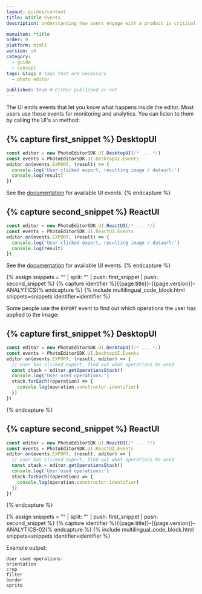 ```yaml
---
layout: guides/content
title: &title Events
description: Understanding how users engage with a product is critical to every business. Learn how to track your user's interactions with the PhotoEditor SDK for HTML5.

menuitem: *title
order: 0
platform: html5
version: v4
category:
  - guide
  - concept
tags: &tags # tags that are necessary
  - photo editor

published: true # Either published or not
---
```


The UI emits events that let you know what happens inside the editor. Most users use these events
for monitoring and analytics. You can listen to them by calling the UI's `on` method:

{% capture first_snippet %}
DesktopUI
---
```js
const editor = new PhotoEditorSDK.UI.DesktopUI(/* ... */)
const events = PhotoEditorSDK.UI.DesktopUI.Events
editor.on(events.EXPORT, (result) => {
  console.log('User clicked export, resulting image / dataurl:')
  console.log(result)
})
```
See the [documentation](https://docs.photoeditorsdk.com/apidocs/html5/v4/PhotoEditorSDK.UI.DesktopUI.html#Events) for available UI events.
{% endcapture %}

{% capture second_snippet %}
ReactUI
---
```js
const editor = new PhotoEditorSDK.UI.ReactUI(/* ... */)
const events = PhotoEditorSDK.UI.ReactUI.Events
editor.on(events.EXPORT, (result) => {
  console.log('User clicked export, resulting image / dataurl:')
  console.log(result)
})
```
See the [documentation](https://docs.photoeditorsdk.com/apidocs/html5/v4/PhotoEditorSDK.UI.ReactUI.html#Events) for available UI events.
{% endcapture %}

{% assign snippets = "" | split: "" | push: first_snippet | push: second_snippet %}
{% capture identifier %}{{page.title}}-{{page.version}}-ANALYTICS{% endcapture %}
{% include multilingual_code_block.html snippets=snippets identifier=identifier %}

Some people use the `EXPORT` event to find out which operations the user has applied to the image:


{% capture first_snippet %}
DesktopUI
---
```js
const editor = new PhotoEditorSDK.UI.DesktopUI(/* ... */)
const events = PhotoEditorSDK.UI.DesktopUI.Events
editor.on(events.EXPORT, (result, editor) => {
  // User has clicked export, find out what operations he used
  const stack = editor.getOperationsStack()
  console.log('User used operations:')
  stack.forEach((operation) => {
    console.log(operation.constructor.identifier)
  })
})
```
{% endcapture %}

{% capture second_snippet %}
ReactUI
---
```js
const editor = new PhotoEditorSDK.UI.ReactUI(/* ... */)
const events = PhotoEditorSDK.UI.ReactUI.Events
editor.on(events.EXPORT, (result, editor) => {
  // User has clicked export, find out what operations he used
  const stack = editor.getOperationsStack()
  console.log('User used operations:')
  stack.forEach((operation) => {
    console.log(operation.constructor.identifier)
  })
})
```
{% endcapture %}

{% assign snippets = "" | split: "" | push: first_snippet | push: second_snippet %}
{% capture identifier %}{{page.title}}-{{page.version}}-ANALYTICS-02{% endcapture %}
{% include multilingual_code_block.html snippets=snippets identifier=identifier %}

Example output:

```text
User used operations:
orientation
crop
filter
border
sprite
```
